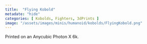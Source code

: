 ```yaml
---
title:  "Flying Kobold"
metadate: "hide"
categories: [ Kobolds, Fighters, 3dPrints ]
image: "/assets/images/minis/humanoid/kobolds/FlyingKobold.png"
---
```

Printed on an Anycubic Photon X 6k.